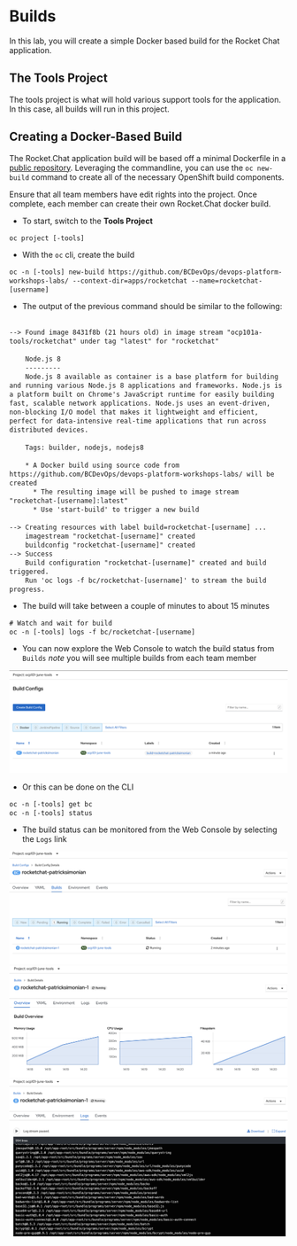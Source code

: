 # Builds
In this lab, you will create a simple Docker based build for the Rocket Chat application.

## The Tools Project
The tools project is what will hold various support tools for the application. In this case, all builds will run in this project.

## Creating a Docker-Based Build
The Rocket.Chat application build will be based off a minimal Dockerfile in a [public repository](https://github.com/BCDevOps/devops-platform-workshops-labs/tree/master/apps/rocketchat). 
Leveraging the commandline, you can use the `oc new-build` command to create all of the necessary 
OpenShift build components. 

Ensure that all team members have edit rights into the project. Once complete, 
each member can create their own Rocket.Chat docker build. 

- To start, switch to the __Tools Project__

```shell
oc project [-tools]
```

- With the `oc` cli, create the build

```shell
oc -n [-tools] new-build https://github.com/BCDevOps/devops-platform-workshops-labs/ --context-dir=apps/rocketchat --name=rocketchat-[username]
```

- The output of the previous command should be similar to the following: 

```shell

--> Found image 8431f8b (21 hours old) in image stream "ocp101a-tools/rocketchat" under tag "latest" for "rocketchat"

    Node.js 8 
    --------- 
    Node.js 8 available as container is a base platform for building and running various Node.js 8 applications and frameworks. Node.js is a platform built on Chrome's JavaScript runtime for easily building fast, scalable network applications. Node.js uses an event-driven, non-blocking I/O model that makes it lightweight and efficient, perfect for data-intensive real-time applications that run across distributed devices.

    Tags: builder, nodejs, nodejs8

    * A Docker build using source code from https://github.com/BCDevOps/devops-platform-workshops-labs/ will be created
      * The resulting image will be pushed to image stream "rocketchat-[username]:latest"
      * Use 'start-build' to trigger a new build

--> Creating resources with label build=rocketchat-[username] ...
    imagestream "rocketchat-[username]" created
    buildconfig "rocketchat-[username]" created
--> Success
    Build configuration "rocketchat-[username]" created and build triggered.
    Run 'oc logs -f bc/rocketchat-[username]' to stream the build progress.
```

- The build will take between a couple of minutes to about 15 minutes
```oc:cli
# Watch and wait for build
oc -n [-tools] logs -f bc/rocketchat-[username]
```
- You can now explore the Web Console to watch the build status from `Builds`
*note* you will see multiple builds from each team member

![](./images/01_builds.png)

- Or this can be done on the CLI

```shell
oc -n [-tools] get bc
oc -n [-tools] status
```

- The build status can be monitored from the Web Console by selecting  the `Logs` link

![](./images/01_build_logs.png)
![](./images/01_build_logs_02.png)
![](./images/01_build_logs_03.png)

